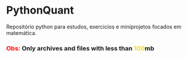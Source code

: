 # PythonQuant

Repositório python para estudos, exercicios e miniprojetos focados em matemática.

### <font color="red">Obs:</font> Only archives and files with less than <font color="gold">100</font>mb
